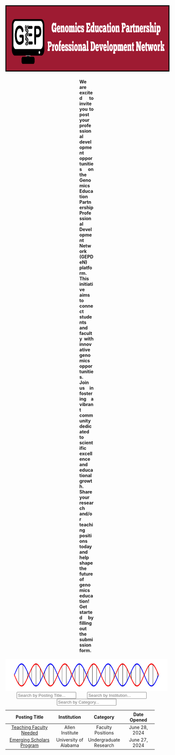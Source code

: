 <center><img style='border:3px solid #000000' src="docs/Untitled design.png" width="1000px" height="200px"></center>



<div style="margin-left:230px;margin-right:230px;text-align:justify">
<h4> 
We are excited to invite you to post your professional development opportunities on the Genomics Education Partnership Professional Development Network (GEPDeN) platform. This initiative aims to connect students and faculty with innovative genomics opportunities. Join us in fostering a vibrant community dedicated to scientific excellence and educational growth. Share your research and/or teaching positions today and help shape the future of genomics education! Get started by filling out the submission form.
</h4>
</div>

<center><img src="docs/helix" width="1000px" height="100px"></center>


<!-- Inputs for filtering -->
<center>
<input type="text" id="filterName" style="margin-right:30px" onkeyup="filterTable()" placeholder="Search by Posting Title...">
<input type="text" id="filterAge" style="margin-right:30px" onkeyup="filterTable()" placeholder="Search by Institution...">
<input type="text" id="filterCity" onkeyup="filterTable()" placeholder="Search by Category...">
</center>

<!-- Table to be filtered and sorted -->
<table id="myTable" width="1000px" align="center">
  <col width="150">
  <col width="100">
  <col width="100">
  <col width="100">
  <thead>
    <tr>
      <th onclick="sortTable(0)">Posting Title</th>
      <th onclick="sortTable(1)">Institution</th>
      <th onclick="sortTable(2)">Category</th>
      <th onclick="sortTable(3)">Date Opened</th>
    </tr>
  </thead>
  <tbody>
    <tr>
    <td style="text-align: center"><a href="https://cresylviolet.github.io/pages/alleninstitute.html" target="_blank">Teaching Faculty Needed</a></td>
    <td style="text-align: center">Allen Institute</td>
    <td style="text-align: center">Faculty Positions</td>
    <td style="text-align: center">June 28, 2024</td>
    </tr>
    <tr>
    <td style="text-align: center"><a href="https://research.ua.edu/our/emerging-scholars-program/" target="_blank">Emerging Scholars Program</a></td>
    <td style="text-align: center">University of Alabama</td>
    <td style="text-align: center">Undergraduate Research</td>
    <td style="text-align: center">June 27, 2024</td>
    </tr>
  </tbody>
</table>

<script>
// Function to filter the table based on user input
function filterTable() {
  var inputName, inputAge, inputCity, filterName, filterAge, filterCity, table, tr, tdName, tdAge, tdCity, i;
  inputName = document.getElementById("filterName");
  inputAge = document.getElementById("filterAge");
  inputCity = document.getElementById("filterCity");
  filterName = inputName.value.toUpperCase();
  filterAge = inputAge.value.toUpperCase();
  filterCity = inputCity.value.toUpperCase();
  table = document.getElementById("myTable");
  tr = table.getElementsByTagName("tr");

  for (i = 0; i < tr.length; i++) {
    tdName = tr[i].getElementsByTagName("td")[0];
    tdAge = tr[i].getElementsByTagName("td")[1];
    tdCity = tr[i].getElementsByTagName("td")[2];
    if (tdName || tdAge || tdCity) {
      var nameMatch = tdName.textContent.toUpperCase().indexOf(filterName) > -1;
      var ageMatch = tdAge.textContent.toUpperCase().indexOf(filterAge) > -1;
      var cityMatch = tdCity.textContent.toUpperCase().indexOf(filterCity) > -1;
      if (nameMatch && ageMatch && cityMatch) {
        tr[i].style.display = "";
      } else {
        tr[i].style.display = "none";
      }
    }       
  }
}

// Function to sort the table by a specific column
function sortTable(columnIndex) {
  var table, rows, switching, i, x, y, shouldSwitch;
  table = document.getElementById("myTable");
  switching = true;

  // Make a loop that will continue until no switching has been done
  while (switching) {
    switching = false;
    rows = table.rows;

    // Loop through all table rows (except the first, which contains headers)
    for (i = 1; i < (rows.length - 1); i++) {
      shouldSwitch = false;

      // Get the two elements you want to compare, one from current row and one from the next
      x = rows[i].getElementsByTagName("td")[columnIndex];
      y = rows[i + 1].getElementsByTagName("td")[columnIndex];

      // Check if the two rows should switch place
      if (x.innerHTML.toLowerCase() > y.innerHTML.toLowerCase()) {
        shouldSwitch= true;
        break; // Exit the loop if a switch has been marked
      }
    }
    if (shouldSwitch) {
      // If a switch has been marked, make the switch and mark that a switch has been done
      rows[i].parentNode.insertBefore(rows[i + 1], rows[i]);
      switching = true;
    }
  }
}
</script>
